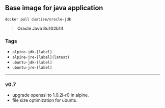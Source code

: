 ## Base image for java application

`docker pull dustise/oracle-jdk`

> **Oracle Java 8u102b14**

### Tags
- `alpine-jdk-[label]`
- `alpine-jre-[label](latest)`
- `ubuntu-jdk-[label]`
- `ubuntu-jre-[label]`

---

### v0.7
- upgrade openssl to 1.0.2i-r0 in alpine.
- file size optimization for ubuntu.
